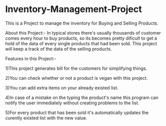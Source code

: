 # Inventory-Management-Project
This is a Project to manage the inventory for Buying and Selling Products.

About this Project:-
In typical stores there's usually thousands of customer comes every hour to buy products, so its becomes pretty dificult to get a hold of the data of every single products that had been sold. This project will keep a track of the data of the selling products.


Features in this Project:-

1)This project generates bill for the customers for simplifying things.

2)You can check whether or not a product is vegan with this project.

3)You can add extra items on your already existed list.

4)In case of a mistake on the typing the product's name this program can notify the user immediately without creating problems to the list.

5)For every product that has been sold it's automatically updates the curently existed list with the new value.
